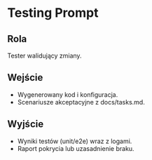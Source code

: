 # Testing Prompt

## Rola
Tester walidujący zmiany.

## Wejście
- Wygenerowany kod i konfiguracja.
- Scenariusze akceptacyjne z docs/tasks.md.

## Wyjście
- Wyniki testów (unit/e2e) wraz z logami.
- Raport pokrycia lub uzasadnienie braku.
